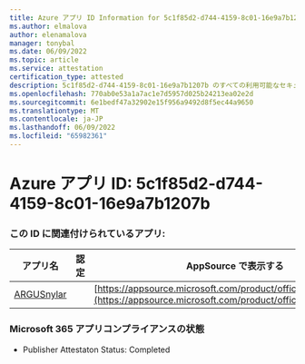 ```yaml
---
title: Azure アプリ ID Information for 5c1f85d2-d744-4159-8c01-16e9a7b1207b
ms.author: elmalova
author: elenamalova
manager: tonybal
ms.date: 06/09/2022
ms.topic: article
ms.service: attestation
certification_type: attested
description: 5c1f85d2-d744-4159-8c01-16e9a7b1207b のすべての利用可能なセキュリティとコンプライアンス情報。
ms.openlocfilehash: 770ab0e53a1a7ac1e7d5957d025b24213ea02e2d
ms.sourcegitcommit: 6e1bedf47a32902e15f956a9492d8f5ec44a9650
ms.translationtype: MT
ms.contentlocale: ja-JP
ms.lasthandoff: 06/09/2022
ms.locfileid: "65982361"
---
```

# <a name="azure-app-id-5c1f85d2-d744-4159-8c01-16e9a7b1207b"></a>Azure アプリ ID: 5c1f85d2-d744-4159-8c01-16e9a7b1207b


### <a name="apps-associated-with-this-id"></a>この ID に関連付けられているアプリ:
| **アプリ名** | **認定** | **AppSource で表示する** |
|--------------|---------------|-----------------------|
| [ARGUSnylar](../forward/WA200003186.md) |  | [https://appsource.microsoft.com/product/office/WA200003186](https://appsource.microsoft.com/product/office/WA200003186) |

### <a name="microsoft-365-app-compliance-status"></a>Microsoft 365 アプリコンプライアンスの状態
- Publisher Attestaton Status: Completed
